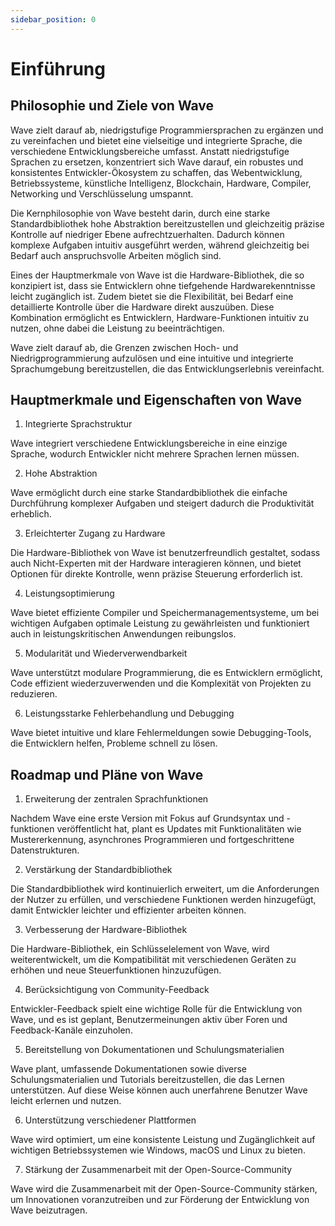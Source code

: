 ```yaml
---
sidebar_position: 0
---
```


# Einführung

## Philosophie und Ziele von Wave

Wave zielt darauf ab, niedrigstufige Programmiersprachen zu ergänzen und zu vereinfachen und bietet eine vielseitige und integrierte Sprache, die verschiedene Entwicklungsbereiche umfasst. Anstatt niedrigstufige Sprachen zu ersetzen, konzentriert sich Wave darauf, ein robustes und konsistentes Entwickler-Ökosystem zu schaffen, das Webentwicklung, Betriebssysteme, künstliche Intelligenz, Blockchain, Hardware, Compiler, Networking und Verschlüsselung umspannt.

Die Kernphilosophie von Wave besteht darin, durch eine starke Standardbibliothek hohe Abstraktion bereitzustellen und gleichzeitig präzise Kontrolle auf niedriger Ebene aufrechtzuerhalten. Dadurch können komplexe Aufgaben intuitiv ausgeführt werden, während gleichzeitig bei Bedarf auch anspruchsvolle Arbeiten möglich sind.

Eines der Hauptmerkmale von Wave ist die Hardware-Bibliothek, die so konzipiert ist, dass sie Entwicklern ohne tiefgehende Hardwarekenntnisse leicht zugänglich ist. Zudem bietet sie die Flexibilität, bei Bedarf eine detaillierte Kontrolle über die Hardware direkt auszuüben. Diese Kombination ermöglicht es Entwicklern, Hardware-Funktionen intuitiv zu nutzen, ohne dabei die Leistung zu beeinträchtigen.

Wave zielt darauf ab, die Grenzen zwischen Hoch- und Niedrigprogrammierung aufzulösen und eine intuitive und integrierte Sprachumgebung bereitzustellen, die das Entwicklungserlebnis vereinfacht.

## Hauptmerkmale und Eigenschaften von Wave

1. Integrierte Sprachstruktur

Wave integriert verschiedene Entwicklungsbereiche in eine einzige Sprache, wodurch Entwickler nicht mehrere Sprachen lernen müssen.

2. Hohe Abstraktion

Wave ermöglicht durch eine starke Standardbibliothek die einfache Durchführung komplexer Aufgaben und steigert dadurch die Produktivität erheblich.

3. Erleichterter Zugang zu Hardware

Die Hardware-Bibliothek von Wave ist benutzerfreundlich gestaltet, sodass auch Nicht-Experten mit der Hardware interagieren können, und bietet Optionen für direkte Kontrolle, wenn präzise Steuerung erforderlich ist.

4. Leistungsoptimierung

Wave bietet effiziente Compiler und Speichermanagementsysteme, um bei wichtigen Aufgaben optimale Leistung zu gewährleisten und funktioniert auch in leistungskritischen Anwendungen reibungslos.

5. Modularität und Wiederverwendbarkeit

Wave unterstützt modulare Programmierung, die es Entwicklern ermöglicht, Code effizient wiederzuverwenden und die Komplexität von Projekten zu reduzieren.

6. Leistungsstarke Fehlerbehandlung und Debugging

Wave bietet intuitive und klare Fehlermeldungen sowie Debugging-Tools, die Entwicklern helfen, Probleme schnell zu lösen.

## Roadmap und Pläne von Wave

1. Erweiterung der zentralen Sprachfunktionen

Nachdem Wave eine erste Version mit Fokus auf Grundsyntax und -funktionen veröffentlicht hat, plant es Updates mit Funktionalitäten wie Mustererkennung, asynchrones Programmieren und fortgeschrittene Datenstrukturen.

2. Verstärkung der Standardbibliothek

Die Standardbibliothek wird kontinuierlich erweitert, um die Anforderungen der Nutzer zu erfüllen, und verschiedene Funktionen werden hinzugefügt, damit Entwickler leichter und effizienter arbeiten können.

3. Verbesserung der Hardware-Bibliothek

Die Hardware-Bibliothek, ein Schlüsselelement von Wave, wird weiterentwickelt, um die Kompatibilität mit verschiedenen Geräten zu erhöhen und neue Steuerfunktionen hinzuzufügen.

4. Berücksichtigung von Community-Feedback

Entwickler-Feedback spielt eine wichtige Rolle für die Entwicklung von Wave, und es ist geplant, Benutzermeinungen aktiv über Foren und Feedback-Kanäle einzuholen.

5. Bereitstellung von Dokumentationen und Schulungsmaterialien

Wave plant, umfassende Dokumentationen sowie diverse Schulungsmaterialien und Tutorials bereitzustellen, die das Lernen unterstützen. Auf diese Weise können auch unerfahrene Benutzer Wave leicht erlernen und nutzen.

6. Unterstützung verschiedener Plattformen

Wave wird optimiert, um eine konsistente Leistung und Zugänglichkeit auf wichtigen Betriebssystemen wie Windows, macOS und Linux zu bieten.

7. Stärkung der Zusammenarbeit mit der Open-Source-Community

Wave wird die Zusammenarbeit mit der Open-Source-Community stärken, um Innovationen voranzutreiben und zur Förderung der Entwicklung von Wave beizutragen.